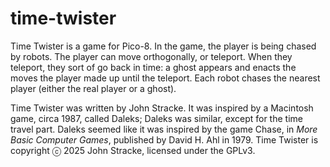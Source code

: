 # time-twister
Time Twister is a game for Pico-8. In the game, the player is being
chased by robots. The player can move orthogonally, or teleport. When
they teleport, they sort of go back in time: a ghost appears and
enacts the moves the player made up until the teleport. Each robot
chases the nearest player (either the real player or a ghost).

Time Twister was written by John Stracke. It was inspired by a
Macintosh game, circa 1987, called Daleks; Daleks was similar, except
for the time travel part. Daleks seemed like it was inspired by the
game Chase, in _More Basic Computer Games_, published by David H. Ahl
in 1979. Time Twister is copyright ⓒ 2025 John Stracke, licensed under
the GPLv3.
